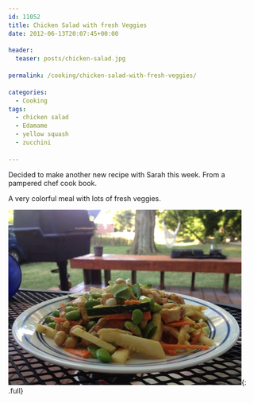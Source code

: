 ```yaml
---
id: 11052
title: Chicken Salad with fresh Veggies
date: 2012-06-13T20:07:45+00:00

header:
  teaser: posts/chicken-salad.jpg

permalink: /cooking/chicken-salad-with-fresh-veggies/

categories:
  - Cooking
tags:
  - chicken salad
  - Edamame
  - yellow squash
  - zucchini

---
```

Decided to make another new recipe with Sarah this week. From a pampered chef cook book.

A very colorful meal with lots of fresh veggies.

![Chicken Salad with Veggies](/images/posts/chicken-salad.jpg){: .full}
